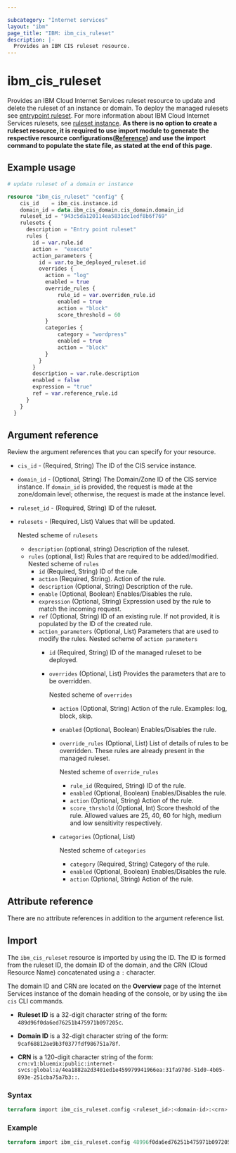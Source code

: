 ```yaml
---

subcategory: "Internet services"
layout: "ibm"
page_title: "IBM: ibm_cis_ruleset"
description: |-
  Provides an IBM CIS ruleset resource.
---
```


# ibm_cis_ruleset

Provides an IBM Cloud Internet Services ruleset resource to update and delete the ruleset of an instance or domain. To deploy the managed rulesets see [entrypoint ruleset](https://registry.terraform.io/providers/IBM-Cloud/ibm/latest/docs/resources/cis_ruleset_entrypoint_version). For more information about IBM Cloud Internet Services rulesets, see [ruleset instance](https://cloud.ibm.com/docs/cis?topic=cis-managed-rules-overview).
**As there is no option to create a ruleset resource, it is required to use import module to generate the respective resource configurations([Reference](https://test.cloud.ibm.com/docs/cis?topic=cis-terraform-generating-configuration)) and use the import command to populate the state file, as stated at the end of this page.**

## Example usage

```terraform
# update ruleset of a domain or instance

resource "ibm_cis_ruleset" "config" {
    cis_id    = ibm_cis.instance.id
    domain_id = data.ibm_cis_domain.cis_domain.domain_id
    ruleset_id = "943c5da120114ea5831dc1edf8b6f769"
    rulesets {
      description = "Entry point ruleset"
      rules {
        id = var.rule.id
        action =  "execute"
        action_parameters {
          id = var.to_be_deployed_ruleset.id
          overrides {
            action = "log"
            enabled = true
            override_rules {
                rule_id = var.overriden_rule.id
                enabled = true
                action = "block"
                score_threshold = 60
            }
            categories {
                category = "wordpress"
                enabled = true
                action = "block"
            }
          }
        }
        description = var.rule.description
        enabled = false
        expression = "true"
        ref = var.reference_rule.id
      }
    }
  }

```

## Argument reference

Review the argument references that you can specify for your resource.

- `cis_id` - (Required, String) The ID of the CIS service instance.
- `domain_id` - (Optional, String) The Domain/Zone ID of the CIS service instance. If `domain_id` is provided, the request is made at the zone/domain level; otherwise, the request is made at the instance level.
- `ruleset_id` - (Required, String) ID of the ruleset.
- `rulesets` - (Required, List) Values that will be updated.

  Nested scheme of `rulesets`
  - `description` (optional, string) Description of the ruleset.
  - `rules` (optional, list) Rules that are required to be added/modified.
  Nested scheme of `rules`
    - `id` (Required, String) ID of the rule.
    - `action` (Required, String). Action of the rule.
    - `description` (Optional, String) Description of the rule.
    - `enable` (Optional, Boolean) Enables/Disables the rule.
    - `expression` (Optional, String) Expression used by the rule to match the incoming request.
    - `ref` (Optional, String) ID of an existing rule. If not provided, it is populated by the ID of the created rule.
    - `action_parameters` (Optional, List) Parameters that are used to modify the rules.
    Nested scheme of `action parameters`
      - `id` (Required, String) ID of the managed ruleset to be deployed.
      - `overrides` (Optional, List) Provides the parameters that are to be overridden.

        Nested scheme of `overrides`
        - `action` (Optional, String) Action of the rule. Examples: log, block, skip.
        - `enabled` (Optional, Boolean) Enables/Disables the rule.
        - `override_rules` (Optional, List) List of details of rules to be overridden. These rules are already present in the managed ruleset.

          Nested scheme of `override_rules`
          - `rule_id` (Required, String) ID of the rule.
          - `enabled` (Optional, Boolean) Enables/Disables the rule.
          - `action` (Optional, String) Action of the rule.
          - `score_thrshold` (Optional, Int) Score theshold of the rule. Allowed values are 25, 40, 60 for high, medium and low sensitivity respectively. 
        
        - `categories` (Optional, List)

          Nested scheme of `categories`
          - `category` (Required, String) Category of the rule.
          - `enabled` (Optional, Boolean) Enables/Disables the rule.
          - `action` (Optional, String) Action of the rule.

## Attribute reference

There are no attribute references in addition to the argument reference list.

## Import

The `ibm_cis_ruleset` resource is imported by using the ID. The ID is formed from the ruleset ID, the domain ID of the domain, and the CRN (Cloud Resource Name) concatenated  using a `:` character.

The domain ID and CRN are located on the **Overview** page of the Internet Services instance of the domain heading of the console, or by using the `ibm cis` CLI commands.

- **Ruleset ID** is a 32-digit character string of the form: `489d96f0da6ed76251b475971b097205c`.

- **Domain ID** is a 32-digit character string of the form: `9caf68812ae9b3f0377fdf986751a78f`.

- **CRN** is a 120-digit character string of the form: `crn:v1:bluemix:public:internet-svcs:global:a/4ea1882a2d3401ed1e459979941966ea:31fa970d-51d0-4b05-893e-251cba75a7b3::`.

### Syntax

``` terraform
terraform import ibm_cis_ruleset.config <ruleset_id>:<domain-id>:<crn>
```

### Example

``` terraform
terraform import ibm_cis_ruleset.config 48996f0da6ed76251b475971b097205c:9caf68812ae9b3f0377fdf986751a78f:crn:v1:bluemix:public:internet-svcs:global:a/4ea1882a2d3401ed1e459979941966ea:31fa970d-51d0-4b05-893e-251cba75a7b3::
```
